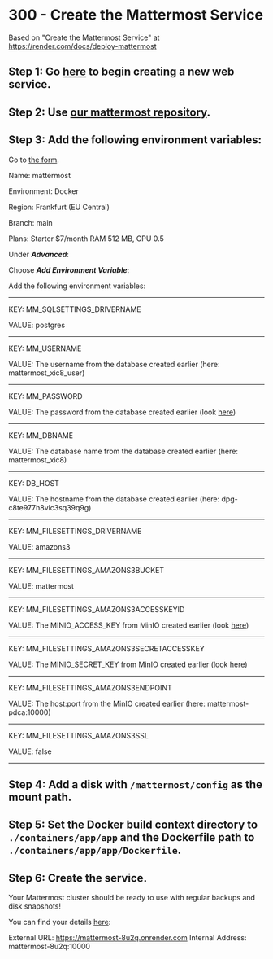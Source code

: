 # 300 - Create the Mattermost Service

Based on "Create the Mattermost Service" at https://render.com/docs/deploy-mattermost

## Step 1: Go [here](https://dashboard.render.com/select-repo?type=web) to begin creating a new web service.

## Step 2: Use [our mattermost repository](https://github.com/vanHeemstraSystems/mattermost-headstart/browse).

## Step 3: Add the following environment variables:

Go to [the form](https://dashboard.render.com/web/new).

Name: mattermost

Environment: Docker

Region: Frankfurt (EU Central)

Branch: main

Plans: Starter $7/month RAM 512 MB, CPU 0.5

Under ***Advanced***:

Choose ***Add Environment Variable***:

Add the following environment variables:
___
KEY: MM_SQLSETTINGS_DRIVERNAME

VALUE: postgres
___
KEY: MM_USERNAME

VALUE: The username from the database created earlier (here: mattermost_xic8_user)
___
KEY: MM_PASSWORD

VALUE: The password from the database created earlier (look [here](https://dashboard.render.com/d/dpg-c8te977h8vlc3sq39q9g/info))
___
KEY: MM_DBNAME

VALUE: The database name from the database created earlier (here: mattermost_xic8)
___
KEY: DB_HOST

VALUE: The hostname from the database created earlier (here: dpg-c8te977h8vlc3sq39q9g)
___
KEY: MM_FILESETTINGS_DRIVERNAME	

VALUE: amazons3
___
KEY: MM_FILESETTINGS_AMAZONS3BUCKET

VALUE: mattermost
___
KEY: MM_FILESETTINGS_AMAZONS3ACCESSKEYID

VALUE: The MINIO_ACCESS_KEY from MinIO created earlier (look [here](https://dashboard.render.com/pserv/srv-c8tf51s41ls5dnacg3m0/env))
___
KEY: MM_FILESETTINGS_AMAZONS3SECRETACCESSKEY

VALUE: The MINIO_SECRET_KEY from MinIO created earlier (look [here](https://dashboard.render.com/pserv/srv-c8tf51s41ls5dnacg3m0/env))
___
KEY: MM_FILESETTINGS_AMAZONS3ENDPOINT

VALUE: The host:port from the MinIO created earlier (here: mattermost-pdca:10000)
___
KEY: MM_FILESETTINGS_AMAZONS3SSL	

VALUE: false
___

## Step 4: Add a disk with ```/mattermost/config``` as the mount path.

## Step 5: Set the Docker build context directory to ```./containers/app/app``` and the Dockerfile path to ```./containers/app/app/Dockerfile```.

## Step 6: Create the service.

Your Mattermost cluster should be ready to use with regular backups and disk snapshots!

You can find your details [here](https://dashboard.render.com/web/srv-c8tgv6fd17cblpocnhmg/deploys/dep-c8tgv8nd17cblpocni30):

External URL: https://mattermost-8u2q.onrender.com
Internal Address: mattermost-8u2q:10000
